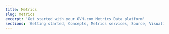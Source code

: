 ```yaml
---
title: Metrics
slug: metrics
excerpt: 'Get started with your OVH.com Metrics Data platform'
sections: 'Getting started, Concepts, Metrics services, Source, Visualization, Protocol'
---
```


